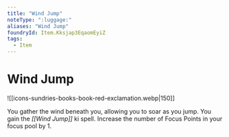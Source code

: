 ```yaml
---
title: "Wind Jump"
noteType: ":luggage:"
aliases: "Wind Jump"
foundryId: Item.Kksjap3EqaomEyiZ
tags:
  - Item
---
```


# Wind Jump
![[icons-sundries-books-book-red-exclamation.webp|150]]

You gather the wind beneath you, allowing you to soar as you jump. You gain the _[[Wind Jump]]_ ki spell. Increase the number of Focus Points in your focus pool by 1.
